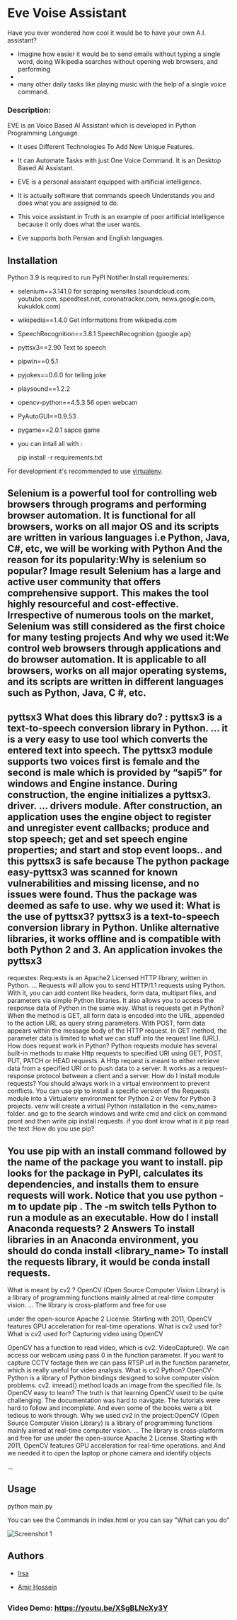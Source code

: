 # Eve Voise Assistant




Have you ever wondered how cool it would be to have your own A.I. assistant?


* Imagine how easier it would be to send emails without typing a single word, doing Wikipedia searches without opening web browsers, and performing
*
* many other daily tasks like playing music with the help of a single voice command.

### Description:

EVE is an Voice Based AI Assistant which is developed in Python Programming Language.

* It uses Different Technologies To Add New Unique Features.


* It can Automate Tasks with just One Voice Command. It is an Desktop Based AI Assistant.



* EVE is a personal assistant equipped with artificial intelligence.

* It is actually software that commands speech Understands you and does what you are assigned to do.

* This voice assistant in Truth is an example of poor artificial intelligence because it only does what the user wants.

* Eve supports both Persian and English languages.







## Installation






Python 3.9 is required to run PyPI Notifier.Install requirements:





* selenium==3.141.0 for scraping wensites (soundcloud.com, youtube.com, speedtest.net, coronatracker.com, news.google.com, kukuklok.com)


* wikipedia==1.4.0 Get informations from wikipedia.com


* SpeechRecognition==3.8.1 SpeechRecognition (google api)


* pyttsx3==2.90 Text to speech


* pipwin==0.5.1


* pyjokes==0.6.0 for telling joke


* playsound==1.2.2


* opencv-python==4.5.3.56 open webcam

* PyAutoGUI==0.9.53


* pygame==2.0.1 sapce game


* you can intall all with :

    pip install -r requirements.txt

For development it's recommended to use [virtualenv](https://virtualenv.pypa.io).

Selenium is a powerful tool for controlling web browsers through programs and performing browser automation. It is functional for all browsers, works on all major OS and its scripts are written in various languages i.e Python, Java, C#, etc, we will be working with Python
And the reason for its popularity:Why is selenium so popular?
Image result
Selenium has a large and active user community that offers comprehensive support. This makes the tool highly resourceful and cost-effective. Irrespective of numerous tools on the market, Selenium was still considered as the first choice for many testing projects
And why we used it:We control web browsers through applications and do browser automation. It is applicable to all browsers, works on all major operating systems, and its scripts are written in different languages   such as Python, Java, C #, etc.
-----
pyttsx3 What does this library do? : pyttsx3 is a text-to-speech conversion library in Python. ... it is a very easy to use tool which converts the entered text into speech. The pyttsx3 module supports two voices first is female and the second is male which is provided by “sapi5” for windows and Engine instance. During construction, the engine initializes a pyttsx3. driver. ... drivers module. After construction, an application uses the engine object to register and unregister event callbacks; produce and stop speech; get and set speech engine properties; and start and stop event loops..
and this pyttsx3 is safe because
The python package easy-pyttsx3 was scanned for known vulnerabilities and missing license, and no issues were found. Thus the package was deemed as safe to use.
why we used it: What is the use of pyttsx3?
pyttsx3 is a text-to-speech conversion library in Python. Unlike alternative libraries, it works offline and is compatible with both Python 2 and 3. An application invokes the pyttsx3
----
requestes: Requests is an Apache2 Licensed HTTP library, written in Python. ... Requests will allow you to send HTTP/1.1 requests using Python. With it, you can add content like headers, form data, multipart files, and parameters via simple Python libraries. It also allows you to access the response data of Python in the same way.
What is requests get in Python?When the method is GET, all form data is encoded into the URL, appended to the action URL as query string parameters. With POST, form data appears within the message body of the HTTP request. In GET method, the parameter data is limited to what we can stuff into the request line (URL).
How does request work in Python? Python requests module has several built-in methods to make Http requests to specified URI using GET, POST, PUT, PATCH or HEAD requests. A Http request is meant to either retrieve data from a specified URI or to push data to a server. It works as a request-response protocol between a client and a server.
How do I install module requests? You should always work in a virtual environment to prevent conflicts. You can use pip to install a specific version of the Requests module into a Virtualenv environment for Python 2 or Venv for Python 3 projects. venv will create a virtual Python installation in the <env_name> folder. and go to the search windows and write cmd and click on command pront and then write pip install requests.
if you dont know what is it pip read the text :How do you use pip?

You use pip with an install command followed by the name of the package you want to install. pip looks for the package in PyPI, calculates its dependencies, and installs them to ensure requests will work. Notice that you use python -m to update pip . The -m switch tells Python to run a module as an executable.
How do I install Anaconda requests? 2 Answers
To install libraries in an Anaconda environment, you should do conda install <library_name>
To install the requests library, it would be conda install requests.
-----
What is meant by cv2 ? OpenCV (Open Source Computer Vision Library) is a library of programming functions mainly aimed at real-time computer vision. ... The library is cross-platform and free for use

under the open-source Apache 2 License. Starting with 2011, OpenCV features GPU acceleration for real-time operations.
What is cv2 used for?What is cv2 used for?
Capturing video using OpenCV

OpenCV has a function to read video, which is cv2. VideoCapture(). We can access our webcam using pass 0 in the function parameter. If you want to capture CCTV footage then we can pass RTSP url in the function parameter, which is really useful for video analysis.
What is cv2 Python? OpenCV-Python is a library of Python bindings designed to solve computer vision problems. cv2. imread() method loads an image from the specified file.
Is OpenCV easy to learn? The truth is that learning OpenCV used to be quite challenging. The documentation was hard to navigate. The tutorials were hard to follow and incomplete. And even some of the books were a bit tedious to work through.
Why we used cv2 in the project:OpenCV (Open Source Computer Vision Library) is a library of programming functions mainly aimed at real-time computer vision. ... The library is cross-platform and free for use under the open-source Apache 2 License. Starting with 2011, OpenCV features GPU acceleration for real-time operations. and And we needed it to open the laptop or phone camera and identify objects


...




## Usage







python main.py

You can see the Commands in index.html or you can say "What can you do"


![Screenshot 1](http://i.imgur.com/MztwfXM.png)







## Authors





* [Irsa](https://github.com/irsa03)



* [Amir Hossein](https://github.com/3amin)



##
### Video Demo: <https://youtu.be/XSgBLNcXy3Y>